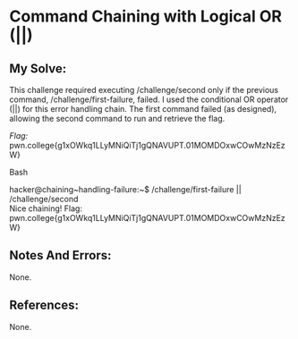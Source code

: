 # Command Chaining with Logical OR (||)

## My Solve:
This challenge required executing /challenge/second only if the previous command, /challenge/first-failure, failed. 
I used the conditional OR operator (||) for this error handling chain. The first command failed (as designed), allowing the second command to run and retrieve the flag.

*Flag:* pwn.college{g1xOWkq1LLyMNiQiTj1gQNAVUPT.01MOMDOxwCOwMzNzEzW}

Bash

hacker@chaining\~handling-failure:~$ /challenge/first-failure || /challenge/second       
Nice chaining! Flag: pwn.college{g1xOWkq1LLyMNiQiTj1gQNAVUPT.01MOMDOxwCOwMzNzEzW}             

## Notes And Errors:
None.

## References:
None.

